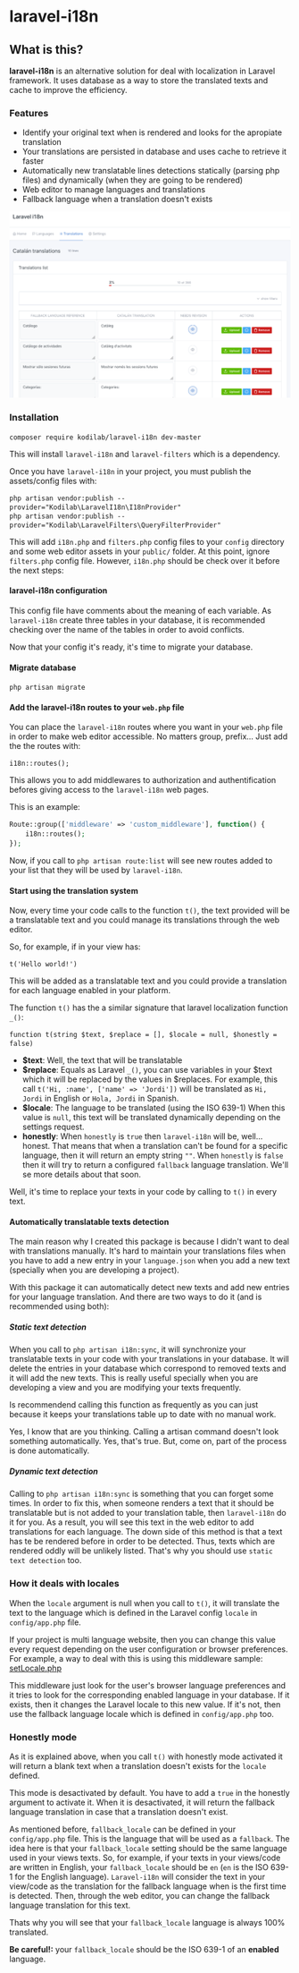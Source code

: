 # laravel-i18n

## What is this?
**laravel-i18n** is an alternative solution for deal with localization in Laravel
framework. It uses database as a way to store the translated texts and cache to
improve the efficiency.

### Features

* Identify your original text when is rendered and looks for the apropiate translation
* Your translations are persisted in database and uses cache to retrieve it faster
* Automatically new translatable lines detections statically (parsing php files) and dynamically (when they are going to be rendered)
* Web editor to manage languages and translations
* Fallback language when a translation doesn't exists

![Laravel-i18n](image.png)


### Installation
```
composer require kodilab/laravel-i18n dev-master
``` 

This will install `laravel-i18n` and `laravel-filters` which is a dependency. 

Once you have `laravel-i18n` in your project, you must publish the assets/config files with:

```
php artisan vendor:publish --provider="Kodilab\LaravelI18n\I18nProvider"
php artisan vendor:publish --provider="Kodilab\LaravelFilters\QueryFilterProvider"
```

This will add `i18n.php` and `filters.php` config files to your `config` directory and some web editor assets in your 
`public/` folder. At this point, ignore `filters.php` config file. However, `i18n.php` should be check over 
it before the next steps:

#### laravel-i18n configuration
This config file have comments about the meaning of each variable. As `laravel-i18n` create three tables in your
database, it is recommended checking over the name of the tables in order to avoid conflicts.

Now that your config it's ready, it's time to migrate your database.

#### Migrate database
```
php artisan migrate
``` 

#### Add the laravel-i18n routes to your `web.php` file
You can place the `laravel-i18n` routes where you want in your `web.php` file in order to make web editor accessible. 
No matters group, prefix... Just add the the routes with:

```
i18n::routes();
```

This allows you to add middlewares to authorization and authentification befores giving access to the `laravel-i18n` 
web pages.

This is an example:

```php
Route::group(['middleware' => 'custom_middleware'], function() {
    i18n::routes();
});
```

Now, if you call to `php artisan route:list` will see new routes added to your list that they will be used by `laravel-i18n`.

#### Start using the translation system

Now, every time your code calls to the function `t()`, the text provided will be a translatable text and you could manage
its translations through the web editor.

So, for example, if in your view has:
```
t('Hello world!')
```

This will be added as a translatable text and you could provide a translation for each language enabled in your platform.

The function `t()` has the a similar signature that laravel localization function `_()`:

```
function t(string $text, $replace = [], $locale = null, $honestly = false) 
```

* **$text**: Well, the text that will be translatable
* **$replace**: Equals as Laravel `_()`, you can use variables in your $text which it will be replaced by the values in 
$replaces. For example, this call `t('Hi, :name', ['name' => 'Jordi'])` will be translated as `Hi, Jordi` in English
or `Hola, Jordi` in Spanish.
* **$locale**: The language to be translated (using the ISO 639-1) When this value is `null`, this text 
will be translated dynamically depending on the settings request.
* **honestly**: When `honestly` is `true` then `laravel-i18n` will be, well... honest. That means that when a 
translation can't be found for a specific language, then it will return an empty string `""`. When `honestly` is `false` 
then it will try to return a configured `fallback` language translation. We'll se more details about that soon.

Well, it's time to replace your texts in your code by calling to `t()` in every text.

#### Automatically translatable texts detection
The main reason why I created this package is because I didn't want to deal with translations manually. It's hard to 
maintain your translations files when you have to add a new entry in your `language.json` when you add a new text (specially 
when you are developing a project).

With this package it can automatically detect new texts and add new entries for your language translation. And there
are two ways to do it (and is recommended using both):

##### Static text detection
When you call to `php artisan i18n:sync`, it will synchronize your translatable texts in your code with your translations
in your database. It will delete the entries in your database which correspond to removed texts and it will add the new
texts. This is really useful specially when you are developing a view and you are modifying your texts frequently.

Is recommendend calling this function as frequently as you can just because it keeps your translations table up
to date with no manual work.

Yes, I know that are you thinking. Calling a artisan command doesn't look something automatically. 
Yes, that's true. But, come on, part of the process is done automatically.

##### Dynamic text detection
Calling to `php artisan i18n:sync` is something that you can forget some times. In order to fix this, when someone 
renders a text that it should be translatable but is not added to your translation table, then `laravel-i18n` 
do it for you. As a result, you will see this text in the web editor to add translations for each language.
The down side of this method is that a text has te be rendered before in order to be detected. Thus, texts which are rendered 
oddly will be unlikely listed. That's why you should use `static text detection` too.


### How it deals with locales
When the `locale` argument is null when you call to `t()`, it will translate the text to the language which is defined in 
the Laravel config `locale` in `config/app.php` file.

If your project is multi language website, then you can change this value every request depending on the user configuration
or browser preferences. For example, a way to deal with this is using this middleware sample: 
[setLocale.php](src/Middleware/SetLocale.php)

This middleware just look for the user's browser language preferences and it tries to look for the corresponding enabled
language in your database. If it exists, then it changes the Laravel locale to this new value. If it's not, 
then use the fallback language locale which is defined in `config/app.php` too.

### Honestly mode
As it is explained above, when you call `t()` with honestly mode activated it will return a blank text when a
translation doesn't exists for the `locale` defined.

This mode is desactivated by default. You have to add a `true` in the honestly argument to activate it. 
When it is desactivated, it will return the fallback language translation in case that a translation doesn't exist. 

As mentioned before, `fallback_locale` can be defined in your `config/app.php` file. This is the language that will 
be used as a `fallback`. The idea here is that your  `fallback_locale` setting should be the same language used 
in your views texts. So, for example, if your texts in your views/code are written in English, your `fallback_locale` 
should be `en` (`en` is the ISO 639-1 for the English language). 
`Laravel-i18n` will consider the text in your view/code as the translation for the fallback language when is the first 
time is detected. Then, through the web editor, you can change the fallback language translation for this text.

Thats why you will see that your `fallback_locale` language is always 100% translated.

**Be careful!:** your `fallback_locale` should be the ISO 639-1 of an **enabled** language.
